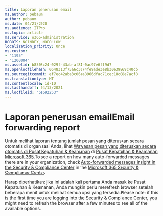 ```yaml
---
title: Laporan penerusan email
ms.author: pebaum
author: pebaum
ms.date: 04/21/2020
ms.audience: ITPro
ms.topic: article
ms.service: o365-administration
ROBOTS: NOINDEX, NOFOLLOW
localization_priority: Once
ms.custom:
- "1195"
- "1200004"
ms.assetid: b8308c24-029f-43ab-af84-0ac97e6ff9d7
ms.openlocfilehash: 0648313f75a6c3074fe9ade3e8b30e39869c40cb
ms.sourcegitcommit: ef7ec42aba3c06aa8966dfac71cec18c08e7acf8
ms.translationtype: HT
ms.contentlocale: id-ID
ms.lasthandoff: 04/13/2021
ms.locfileid: "51692253"
---
```

# <a name="email-forwarding-report"></a><span data-ttu-id="8ea7c-102">Laporan penerusan email</span><span class="sxs-lookup"><span data-stu-id="8ea7c-102">Email forwarding report</span></span>

<span data-ttu-id="8ea7c-103">Untuk melihat laporan tentang jumlah pesan yang diteruskan secara otomatis di organisasi Anda, lihat [Wawasan pesan yang diteruskan secara otomatis di Pusat Kepatuhan & Keamanan](https://docs.microsoft.com/microsoft-365/security/office-365-security/mfi-auto-forwarded-messages-report) di [Pusat Kepatuhan &amp; Keamanan Microsoft 365](https://protection.office.com/#/homepage).</span><span class="sxs-lookup"><span data-stu-id="8ea7c-103">To see a report on how many auto-forwarded messages there are in your organization, check [Auto-forwarded messages insight in the Security & Compliance Center](https://docs.microsoft.com/microsoft-365/security/office-365-security/mfi-auto-forwarded-messages-report) in the [Microsoft 365 Security &amp; Compliance Center](https://protection.office.com/#/homepage).</span></span>
  
<span data-ttu-id="8ea7c-104">Harap diperhatikan: jika ini adalah kali pertama Anda masuk ke Pusat Kepatuhan &amp; Keamanan, Anda mungkin perlu merefresh browser setelah beberapa menit untuk melihat semua opsi yang tersedia.</span><span class="sxs-lookup"><span data-stu-id="8ea7c-104">Please note: if this is the first time you are logging into the Security &amp; Compliance Center, you might need to refresh the browser after a few minutes to see all of the available options.</span></span>
  